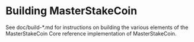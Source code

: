Building MasterStakeCoin
=============

See doc/build-*.md for instructions on building the various
elements of the MasterStakeCoin Core reference implementation of MasterStakeCoin.
